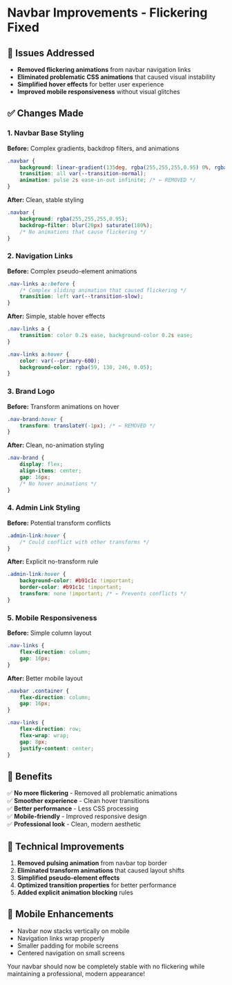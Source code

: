 # Navbar Improvements - Flickering Fixed

## 🎯 Issues Addressed
- **Removed flickering animations** from navbar navigation links
- **Eliminated problematic CSS animations** that caused visual instability
- **Simplified hover effects** for better user experience
- **Improved mobile responsiveness** without visual glitches

## ✅ Changes Made

### 1. Navbar Base Styling
**Before:** Complex gradients, backdrop filters, and animations
```css
.navbar {
    background: linear-gradient(135deg, rgba(255,255,255,0.95) 0%, rgba(248,250,252,0.98) 50%, rgba(255,255,255,0.95) 100%);
    transition: all var(--transition-normal);
    animation: pulse 2s ease-in-out infinite; /* ← REMOVED */
}
```

**After:** Clean, stable styling
```css
.navbar {
    background: rgba(255,255,255,0.95);
    backdrop-filter: blur(20px) saturate(180%);
    /* No animations that cause flickering */
}
```

### 2. Navigation Links
**Before:** Complex pseudo-element animations
```css
.nav-links a::before {
    /* Complex sliding animation that caused flickering */
    transition: left var(--transition-slow);
}
```

**After:** Simple, stable hover effects
```css
.nav-links a {
    transition: color 0.2s ease, background-color 0.2s ease;
}

.nav-links a:hover {
    color: var(--primary-600);
    background-color: rgba(59, 130, 246, 0.05);
}
```

### 3. Brand Logo
**Before:** Transform animations on hover
```css
.nav-brand:hover {
    transform: translateY(-1px); /* ← REMOVED */
}
```

**After:** Clean, no-animation styling
```css
.nav-brand {
    display: flex;
    align-items: center;
    gap: 16px;
    /* No hover animations */
}
```

### 4. Admin Link Styling
**Before:** Potential transform conflicts
```css
.admin-link:hover {
    /* Could conflict with other transforms */
}
```

**After:** Explicit no-transform rule
```css
.admin-link:hover {
    background-color: #b91c1c !important;
    border-color: #b91c1c !important;
    transform: none !important; /* ← Prevents conflicts */
}
```

### 5. Mobile Responsiveness
**Before:** Simple column layout
```css
.nav-links {
    flex-direction: column;
    gap: 16px;
}
```

**After:** Better mobile layout
```css
.navbar .container {
    flex-direction: column;
    gap: 16px;
}

.nav-links {
    flex-direction: row;
    flex-wrap: wrap;
    gap: 8px;
    justify-content: center;
}
```

## 🚀 Benefits

✅ **No more flickering** - Removed all problematic animations  
✅ **Smoother experience** - Clean hover transitions  
✅ **Better performance** - Less CSS processing  
✅ **Mobile-friendly** - Improved responsive design  
✅ **Professional look** - Clean, modern aesthetic  

## 🔧 Technical Improvements

1. **Removed pulsing animation** from navbar top border
2. **Eliminated transform animations** that caused layout shifts
3. **Simplified pseudo-element effects** 
4. **Optimized transition properties** for better performance
5. **Added explicit animation blocking** rules

## 📱 Mobile Enhancements

- Navbar now stacks vertically on mobile
- Navigation links wrap properly
- Smaller padding for mobile screens
- Centered navigation on small screens

Your navbar should now be completely stable with no flickering while maintaining a professional, modern appearance!